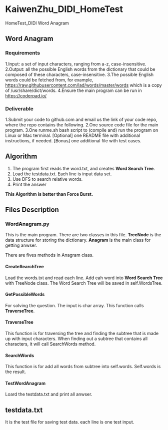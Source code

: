 # KaiwenZhu_DIDI_HomeTest
HomeTest_DIDI Word Anagram
## Word Anagram

### Requirements

1.Input: a set of input characters, ranging from a-z, case-insensitive.
2.Output: all the possible English words from the dictionary that could be composed of these characters, case-insensitive.
3.The possible English words could be fetched from, for example,  https://raw.githubusercontent.com/lad/words/master/words which is a copy of /usr/share/dict/words.
4.Ensure the main program can be run in https://coderpad.io/

### Deliverable

1.Submit your code to github.com and email us the link of your code repo, where the repo contains the following.
2.One source code file for the main program.
3.One runme.sh bash script to (compile and) run the program on Linux or Mac terminal.
[Optional] one README file with additional instructions, if needed.
[Bonus] one additional file with test cases.

## Algorithm

1. The program first reads the word.txt, and creates <b>Word Search Tree</b>.
2. Load the testdata.txt. Each line is input data set.
3. Use DFS to search relative words.
4. Print the answer

<b>This Algorithm is better than Force Burst.</b>


## Files Description

### WordAnagram.py

This is the main program.
There are two classes in this file.
<b>TreeNode</b> is the data structure for storing the dictionary.
<b>Anagram</b> is the main class for getting anwser.

There are fives methods in Anagram class.
#### CreateSearchTree
Load the words.txt and read each line. Add eah word into <b>Word Search Tree</b> with TreeNode class. The Word Search Tree will be saved in self.WordsTree.

#### GetPossibleWords
For solving the question. The input is char array. This function calls <b>TraverseTree</b>.

#### TraverseTree
This function is for traversing the tree and finding the subtree that is made up with input characters. When finding out a subtree that contains all characters, it will call SearchWords method.

#### SearchWords
This function is for add all words from subtree into self.words. Self.words is the result.

#### TestWordAnagram
Loard the testdata.txt and print all anwser.


## testdata.txt
It is the test file for saving test data.
each line is one test input.




